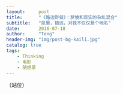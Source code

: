 ```yaml
---
layout:     post
title:      "《路边野餐》：梦境和现实的杂乱混合"
subtitle:   "凯里，镇远，对我不仅仅是个地名"
date:       2016-07-18
author:     "Teng"
header-img: "img/post-bg-kaili.jpg"
catalog: true
tags:
    - Thinking
    - 电影
    - 随想录
---
```


（站位）
